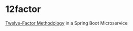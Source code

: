 # 12factor
[Twelve-Factor Methodology]( https://www.baeldung.com/spring-boot-12-factor) in a Spring Boot Microservice 
